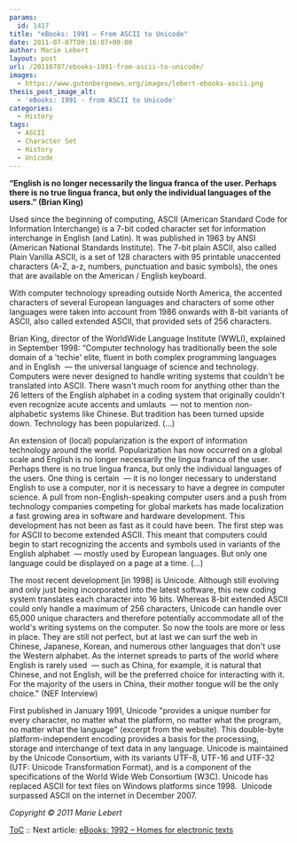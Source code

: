 ```yaml
---
params:
  id: 1417
title: "eBooks: 1991 – From ASCII to Unicode"
date: 2011-07-07T09:16:07+00:00
author: Marie Lebert
layout: post
url: /20110707/ebooks-1991-from-ascii-to-unicode/
images:
  - https://www.gutenbergnews.org/images/lebert-ebooks-ascii.png
thesis_post_image_alt:
  - 'eBooks: 1991 - from ASCII to Unicode'
categories:
  - History
tags:
  - ASCII
  - Character Set
  - History
  - Unicode
---
```

**“English is no longer necessarily the lingua franca of the user. Perhaps there is no true lingua franca, but only the individual languages of the users.” (Brian King)**

Used since the beginning of computing, ASCII (American Standard Code for Information Interchange) is a 7-bit coded character set for information interchange in English (and Latin). It was published in 1963 by ANSI (American National Standards Institute). The 7-bit plain ASCII, also called Plain Vanilla ASCII, is a set of 128 characters with 95 printable unaccented characters (A-Z, a-z, numbers, punctuation and basic symbols), the ones that are available on the American / English keyboard.

With computer technology spreading outside North America, the accented characters of several European languages and characters of some other languages were taken into account from 1986 onwards with 8-bit variants of ASCII, also called extended ASCII, that provided sets of 256 characters.

Brian King, director of the WorldWide Language Institute (WWLI), explained in September 1998: “Computer technology has traditionally been the sole domain of a 'techie' elite, fluent in both complex programming languages and in English  — the universal language of science and technology. Computers were never designed to handle writing systems that couldn't be translated into ASCII. There wasn't much room for anything other than the 26 letters of the English alphabet in a coding system that originally couldn't even recognize acute accents and umlauts  — not to mention non-alphabetic systems like Chinese. But tradition has been turned upside down. Technology has been popularized. (…)

<!--more-->An extension of (local) popularization is the export of information technology around the world. Popularization has now occurred on a global scale and English is no longer necessarily the lingua franca of the user. Perhaps there is no true lingua franca, but only the individual languages of the users. One thing is certain  — it is no longer necessary to understand English to use a computer, nor it is necessary to have a degree in computer science. A pull from non-English-speaking computer users and a push from technology companies competing for global markets has made localization a fast growing area in software and hardware development. This development has not been as fast as it could have been. The first step was for ASCII to become extended ASCII. This meant that computers could begin to start recognizing the accents and symbols used in variants of the English alphabet  — mostly used by European languages. But only one language could be displayed on a page at a time. (...)

The most recent development [in 1998] is Unicode. Although still evolving and only just being incorporated into the latest software, this new coding system translates each character into 16 bits. Whereas 8-bit extended ASCII could only handle a maximum of 256 characters, Unicode can handle over 65,000 unique characters and therefore potentially accommodate all of the world's writing systems on the computer. So now the tools are more or less in place. They are still not perfect, but at last we can surf the web in Chinese, Japanese, Korean, and numerous other languages that don't use the Western alphabet. As the internet spreads to parts of the world where English is rarely used  — such as China, for example, it is natural that Chinese, and not English, will be the preferred choice for interacting with it. For the majority of the users in China, their mother tongue will be the only choice." (NEF Interview)

First published in January 1991, Unicode "provides a unique number for every character, no matter what the platform, no matter what the program, no matter what the language" (excerpt from the website). This double-byte platform-independent encoding provides a basis for the processing, storage and interchange of text data in any language. Unicode is maintained by the Unicode Consortium, with its variants UTF-8, UTF-16 and UTF-32 (UTF: Unicode Transformation Format), and is a component of the specifications of the World Wide Web Consortium (W3C). Unicode has replaced ASCII for text files on Windows platforms since 1998.  Unicode surpassed ASCII on the internet in December 2007.

_Copyright © 2011 Marie Lebert_

[ToC](/20110707/marie-lebert-ebooks-1971-2011-toc/) :: Next article: [eBooks: 1992 – Homes for electronic texts](/20110708/ebooks-1992-homes-for-electronic-texts/)
